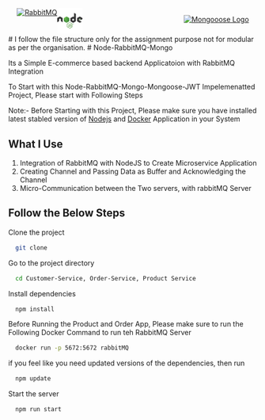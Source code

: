 
<div style=" display: flex;
    justify-content: center">
  <a href="http://nestjs.com/" target="blank"><img src="https://pbs.twimg.com/profile_images/1223261138059780097/eH73w5lN_400x400.jpg" hieght="20%" width="20%" alt="RabbitMQ" /></a>
  <a href="https://nodejs.org/" target="blank"><img src="https://raw.githubusercontent.com/devicons/devicon/master/icons/nodejs/nodejs-original-wordmark.svg" alt="nodejs" hieght="20%" width="20%"  alt="NodeJS" /></a>

  <a href="https://mongoosejs.com/" target="blank"><img src="https://cms-assets.tutsplus.com/uploads/users/34/posts/29527/preview_image/mongoose.jpg" hieght="20%" width="20%"  alt="Mongooose Logo" /></a>

</div>
# I follow the file structure only for the assignment purpose not for modular as per the organisation.
# Node-RabbitMQ-Mongo

Its a Simple E-commerce based backend Applicatoion with RabbitMQ Integration

To Start with this  Node-RabbitMQ-Mongo-Mongoose-JWT Impelemenatted Project, Please start with Following Steps

Note:- Before Starting with this Project, Please make sure you have installed latest stabled version of [Nodejs](https://nodejs.org/en/)  and [Docker](https://www.docker.com/)  Application in your System 


## What I Use
1. Integration of RabbitMQ with NodeJS to Create Microservice Application
2. Creating Channel and Passing Data as Buffer and Acknowledging the Channel 
3. Micro-Communication between the Two servers, with rabbitMQ Server 

## Follow the Below Steps


Clone the project

```bash
  git clone 
```

Go to the project directory

```bash
  cd Customer-Service, Order-Service, Product Service
```

Install dependencies

```bash
  npm install
```
Before Running the Product and Order App, Please make sure to run the Following Docker Command to run teh RabbitMQ Server

```bash
  docker run -p 5672:5672 rabbitMQ
```


if you feel like you need updated versions of the dependencies, then run
```bash
  npm update
```


Start the server

```bash
  npm run start
```







